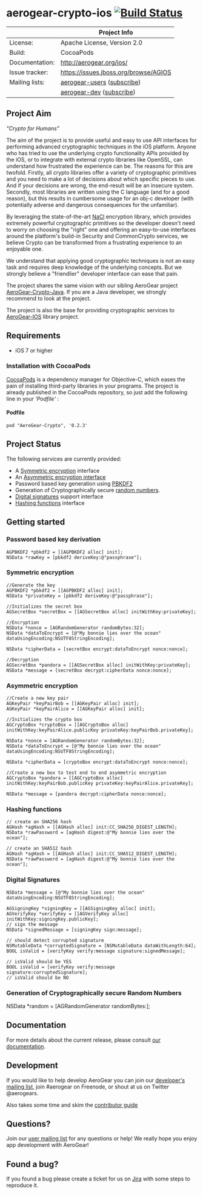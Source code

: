 # aerogear-crypto-ios [![Build Status](https://travis-ci.org/aerogear/aerogear-crypto-ios.png)](https://travis-ci.org/aerogear/aerogear-crypto-ios)

|                 | Project Info  |
| --------------- | ------------- |
| License:        | Apache License, Version 2.0  |
| Build:          | CocoaPods  |
| Documentation:  | http://aerogear.org/ios/  |
| Issue tracker:  | https://issues.jboss.org/browse/AGIOS  |
| Mailing lists:  | [aerogear-users](http://aerogear-users.1116366.n5.nabble.com/) ([subscribe](https://lists.jboss.org/mailman/listinfo/aerogear-users))  |
|                 | [aerogear-dev](http://aerogear-dev.1069024.n5.nabble.com/) ([subscribe](https://lists.jboss.org/mailman/listinfo/aerogear-dev))  |

## Project Aim
_"Crypto for Humans"_

The aim of the project is to provide useful and easy to use API interfaces for performing advanced cryptographic techniques in the iOS platform. Anyone who has tried to use the underlying crypto functionality APIs provided by the iOS, or to integrate with external crypto libraries like OpenSSL, can understand how frustrated the experience can be. The reasons for this are twofold. Firstly, all crypto libraries offer a variety of cryptographic primitives and you need to make a lot of decisions about which specific pieces to use. And if your decisions are wrong, the end-result will be an insecure system. Secondly, most libraries are written using the C language (and for a good reason), but this results in cumbersome usage for an obj-c developer (with potentially adverse and dangerous consequences for the unfamiliar). 

By leveraging the state-of-the-art [NaCl](http://nacl.cr.yp.to) encryption library, which provides extremely powerful cryptographic primitives so the developer doesn't need to worry on choosing the "right" one and offering an easy-to-use interfaces around the platform's build-in Security and CommonCrypto services, we believe Crypto can be transformed from a frustrating experience to an enjoyable one.

We understand that applying good cryptographic techniques is not an easy task and requires deep knowledge of the underlying concepts. But we strongly believe a "friendlier" developer interface can ease that pain.

The project shares the same vision with our sibling AeroGear project [AeroGear-Crypto-Java](https://github.com/aerogear/aerogear-crypto-java). If you are a Java developer, we strongly recommend to look at the project. 

The project is also the base for providing cryptographic services to [AeroGear-IOS](http://www.aerogear.org) library project.

## Requirements

* iOS 7 or higher

### Installation with CocoaPods

[CocoaPods](http://cocoapods.org) is a dependency manager for Objective-C, which eases the pain of installing third-party libraries in your programs. The project is already published in the CocoaPods repository, so just add the following line in your _'Podfile'_ :

#### Podfile

```
pod "AeroGear-Crypto", '0.2.3'
```

## Project Status
The following services are currently provided:

* A [Symmetric encryption](http://nacl.cr.yp.to/secretbox.html) interface
* An [Asymmetric encryption interface](http://nacl.cr.yp.to/box.html)
* Password based key generation using [PBKDF2](http://en.wikipedia.org/wiki/PBKDF2)
* Generation of Cryptographically secure [random numbers](http://en.wikipedia.org/wiki/Cryptographically_secure_pseudorandom_number_generator).
* [Digital signatures](http://ed25519.cr.yp.to) support interface 
* [Hashing functions](http://csrc.nist.gov/publications/fips/fips180-4/fips-180-4.pdf) interface

## Getting started

### Password based key derivation

    AGPBKDF2 *pbkdf2 = [[AGPBKDF2 alloc] init];
    NSData *rawKey = [pbkdf2 deriveKey:@"passphrase"];

### Symmetric encryption

    //Generate the key
    AGPBKDF2 *pbkdf2 = [[AGPBKDF2 alloc] init];
    NSData *privateKey = [pbkdf2 deriveKey:@"passphrase"];

    //Initializes the secret box
    AGSecretBox *secretBox = [[AGSecretBox alloc] initWithKey:privateKey];

    //Encryption
    NSData *nonce = [AGRandomGenerator randomBytes:32];
    NSData *dataToEncrypt = [@"My bonnie lies over the ocean" dataUsingEncoding:NSUTF8StringEncoding];

    NSData *cipherData = [secretBox encrypt:dataToEncrypt nonce:nonce];

    //Decryption
    AGSecretBox *pandora = [[AGSecretBox alloc] initWithKey:privateKey];
    NSData *message = [secretBox decrypt:cipherData nonce:nonce];

### Asymmetric encryption

    //Create a new key pair
    AGKeyPair *keyPairBob = [[AGKeyPair alloc] init];
    AGKeyPair *keyPairAlice = [[AGKeyPair alloc] init];

    //Initializes the crypto box
    AGCryptoBox *cryptoBox = [[AGCryptoBox alloc] initWithKey:keyPairAlice.publicKey privateKey:keyPairBob.privateKey];

    NSData *nonce = [AGRandomGenerator randomBytes:32];
    NSData *dataToEncrypt = [@"My bonnie lies over the ocean" dataUsingEncoding:NSUTF8StringEncoding];

    NSData *cipherData = [cryptoBox encrypt:dataToEncrypt nonce:nonce];

    //Create a new box to test end to end asymmetric encryption
    AGCryptoBox *pandora = [[AGCryptoBox alloc] initWithKey:keyPairBob.publicKey privateKey:keyPairAlice.privateKey];

    NSData *message = [pandora decrypt:cipherData nonce:nonce];

### Hashing functions

    // create an SHA256 hash
    AGHash *agHash = [[AGHash alloc] init:CC_SHA256_DIGEST_LENGTH];
    NSData *rawPassword = [agHash digest:@"My bonnie lies over the ocean"];

    // create an SHA512 hash
    AGHash *agHash = [[AGHash alloc] init:CC_SHA512_DIGEST_LENGTH];
    NSData *rawPassword = [agHash digest:@"My bonnie lies over the ocean"];

### Digital Signatures

    NSData *message = [@"My bonnie lies over the ocean" dataUsingEncoding:NSUTF8StringEncoding];
    
    AGSigningKey *signingKey = [[AGSigningKey alloc] init];
    AGVerifyKey *verifyKey = [[AGVerifyKey alloc] initWithKey:signingKey.publicKey];
    // sign the message
    NSData *signedMessage = [signingKey sign:message];

    // should detect corrupted signature
    NSMutableData *corruptedSignature = [NSMutableData dataWithLength:64];
    BOOL isValid = [verifyKey verify:message signature:signedMessage];
   
    // isValid should be YES
    BOOL isValid = [verifyKey verify:message signature:corruptedSignature];
    // isValid should be NO

### Generation of Cryptographically secure Random Numbers
   NSData *random = [AGRandomGenerator randomBytes:<length>];
	
## Documentation

For more details about the current release, please consult [our documentation](http://aerogear.org/ios/).

## Development

If you would like to help develop AeroGear you can join our [developer's mailing list](https://lists.jboss.org/mailman/listinfo/aerogear-dev), join #aerogear on Freenode, or shout at us on Twitter @aerogears.

Also takes some time and skim the [contributor guide](http://aerogear.org/docs/guides/Contributing/)

## Questions?

Join our [user mailing list](https://lists.jboss.org/mailman/listinfo/aerogear-users) for any questions or help! We really hope you enjoy app development with AeroGear!

## Found a bug?

If you found a bug please create a ticket for us on [Jira](https://issues.jboss.org/browse/AGIOS) with some steps to reproduce it.
